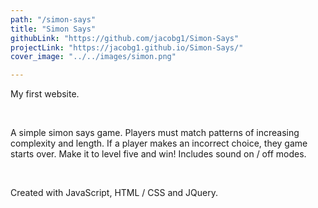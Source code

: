 ```yaml
---
path: "/simon-says"
title: "Simon Says"
githubLink: "https://github.com/jacobg1/Simon-Says"
projectLink: "https://jacobg1.github.io/Simon-Says/"
cover_image: "../../images/simon.png"

---
```


My first website.

&nbsp;

A simple simon says game. Players must match patterns of increasing complexity and length. If a player makes an incorrect choice, they game starts over. Make it to level five and win! Includes sound on / off modes.

&nbsp;

Created with JavaScript, HTML / CSS and JQuery.




